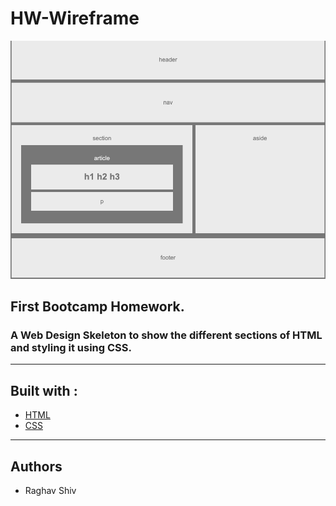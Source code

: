 # HW-Wireframe

![alt text](Screenshot/Wireframe_Screenshot.png "Wireframe Screenshot")

## First Bootcamp Homework.



### A Web Design Skeleton to show the different sections of HTML and styling it using CSS.

<hr>

## Built with :

* [HTML](https://www.w3schools.com/html/html_intro.asp) 
* [CSS](https://www.w3schools.com/css/default.asp)

<hr>

## Authors

* Raghav Shiv
